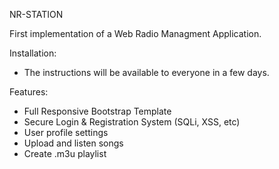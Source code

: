 NR-STATION

First implementation of a Web Radio Managment Application.

Installation: 

- The instructions will be available to everyone in a few days.

Features:

- Full Responsive Bootstrap Template
- Secure Login & Registration System (SQLi, XSS, etc)
- User profile settings
- Upload and listen songs
- Create .m3u playlist




